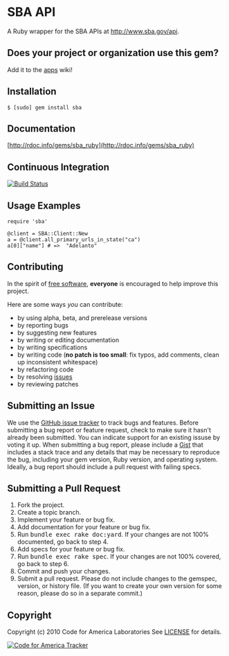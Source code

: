 SBA API
=======
A Ruby wrapper for the SBA APIs at http://www.sba.gov/api.

Does your project or organization use this gem?
------------------------------------------
Add it to the [apps](http://github.com/codeforamerica/sba/wiki/apps) wiki!

Installation
------------
    $ [sudo] gem install sba

Documentation
-------------
[http://rdoc.info/gems/sba_ruby](http://rdoc.info/gems/sba_ruby)

Continuous Integration
----------------------
[![Build Status](http://travis-ci.org/codeforamerica/sba_ruby.png)](http://travis-ci.org/codeforamerica/sba_ruby)

Usage Examples
--------------
    require 'sba'
	
	@client = SBA::Client::New
	a = @client.all_primary_urls_in_state("ca")
	a[0]["name"] # =>  "Adelanto"
	
    
Contributing
------------
In the spirit of [free software](http://www.fsf.org/licensing/essays/free-sw.html), **everyone** is encouraged to help improve this project.

Here are some ways *you* can contribute:

* by using alpha, beta, and prerelease versions
* by reporting bugs
* by suggesting new features
* by writing or editing documentation
* by writing specifications
* by writing code (**no patch is too small**: fix typos, add comments, clean up inconsistent whitespace)
* by refactoring code
* by resolving [issues](http://github.com/cfalabs/sba/issues)
* by reviewing patches

Submitting an Issue
-------------------
We use the [GitHub issue tracker](http://github.com/codeforamerica/sba/issues) to track bugs and
features. Before submitting a bug report or feature request, check to make sure it hasn't already
been submitted. You can indicate support for an existing issuse by voting it up. When submitting a
bug report, please include a [Gist](http://gist.github.com/) that includes a stack trace and any
details that may be necessary to reproduce the bug, including your gem version, Ruby version, and
operating system. Ideally, a bug report should include a pull request with failing specs.

Submitting a Pull Request
-------------------------
1. Fork the project.
2. Create a topic branch.
3. Implement your feature or bug fix.
4. Add documentation for your feature or bug fix.
5. Run <tt>bundle exec rake doc:yard</tt>. If your changes are not 100% documented, go back to step 4.
6. Add specs for your feature or bug fix.
7. Run <tt>bundle exec rake spec</tt>. If your changes are not 100% covered, go back to step 6.
8. Commit and push your changes.
9. Submit a pull request. Please do not include changes to the gemspec, version, or history file. (If you want to create your own version for some reason, please do so in a separate commit.)

Copyright
---------
Copyright (c) 2010 Code for America Laboratories
See [LICENSE](https://github.com/cfalabs/sba/blob/master/LICENSE.mkd) for details.

[![Code for America Tracker](http://stats.codeforamerica.org/codeforamerica/sba_ruby.png)](http://stats.codeforamerica.org/projects/sba_ruby)
